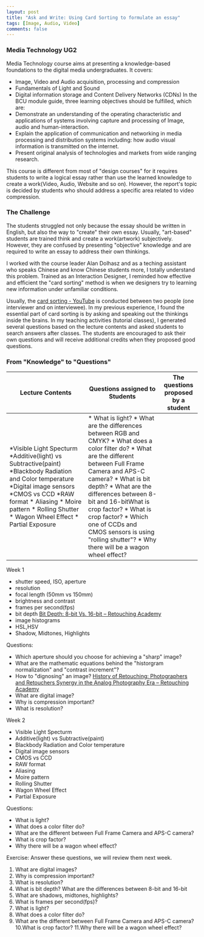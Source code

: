 ```yaml
---
layout: post
title: "Ask and Write: Using Card Sorting to formulate an essay"
tags: [Image, Audio, Video]
comments: false
---
```

### Media Technology UG2
Media Technology course aims at presenting a knowledge-based foundations to the digital media undergraduates. It covers:  
* Image, Video and Audio acquisition, processing and compression
* Fundamentals of Light and Sound
* Digital information storage and Content Delivery Networks (CDNs)
In the BCU module guide, three learning objectives should be fulfilled, which are:
* Demonstrate an understanding of the operating characteristic and applications of systems involving capture and processing of Image, audio and human-interaction.
* Explain the application of communication and networking in media processing and distribution systems including: how audio visual information is transmitted on the internet.
* Present original analysis of technologies and markets from wide ranging research.

This course is different from most of "design courses" for it requires students to write a logical essay rather than use the learned knowledge to create a work(Video, Audio, Website and so on). However, the report's topic is decided by students who should address a specific area related to video compression. 
### The Challenge
The students struggled not only because the essay should be written in English, but also the way to "create" their own essay. Usually, "art-based" students are trained think and create a work(artwork) subjectively. However, they are confused by presenting "objective" knowledge and are required to write an essay to address their own thinkings.   

I worked with the course leader Alan Dolhasz and as a teching assistant who speaks Chinese and know Chinese students more, I totally understand this problem. Trained as an Interaction Designer, I reminded how effective and efficient the "card sorting" method is when we designers try to learning new information under unfamiliar conditions.    

Usually, the [card sorting - YouTube](https://www.youtube.com/watch?v=-89cj71-Vfg) is conducted between two people (one interviewer and on interviewee). In my previous experience, I found the essential part of card sorting is by asking and speaking out the thinkings inside the brains. In my teaching activities (tutorial classes), I generated several questions based on the lecture contents and asked students to search answers after classes. The students are encouraged to ask their own questions and will receive additional credits when they proposed good questions.  


### From "Knowledge" to "Questions"

| Lecture Contents                                                                                                                                                                                                                               | Questions assigned to Students                                                                                                                                                                                                                                                                                                                                                                        | The questions proposed by a student |
|------------------------------------------------------------------------------------------------------------------------------------------------------------------------------------------------------------------------------------------------|-------------------------------------------------------------------------------------------------------------------------------------------------------------------------------------------------------------------------------------------------------------------------------------------------------------------------------------------------------------------------------------------------------|-------------------------------------|
| *Visible Light Specturm *Additive(light) vs Subtractive(paint) *Blackbody Radiation and Color temperature *Digital image sensors *CMOS vs CCD *RAW format * Aliasing * Moire pattern * Rolling Shutter * Wagon Wheel Effect * Partial Exposure | * What is light? * What are the differences between RGB and CMYK? * What does a color filter do? * What are the different between Full Frame Camera and APS-C camera? * What is bit depth?  * What are the differences between 8-bit and 16-bitWhat is crop factor? * What is crop factor? * Which one of CCDs and CMOS sensors is using "rolling shutter"? * Why there will be a wagon wheel effect? |                                     |

Week 1
* shutter speed, ISO, aperture
* resolution
* focal length (50mm vs 150mm)
* brightness and contrast
* frames per second(fps)
* bit depth [Bit Depth: 8-bit Vs. 16-bit – Retouching Academy](https://retouchingacademy.com/qualities-of-digital-images-bit-depth/)
* image histograms
* HSL,HSV
* Shadow, Midtones, Highlights

Questions:
* Which aperture should you choose for achieving a "sharp" image?
* What are the mathematic equations behind the "historgram normalization" and "contrast increment"?
* How to "dignosing" an image? [History of Retouching: Photographers and Retouchers Synergy in the Analog Photography Era – Retouching Academy](https://retouchingacademy.com/history-of-retouching-photographers-and-retouchers-synergy-in-the-analog-photography-era/) 
* What are digital image?
* Why is compression important?
* What is resolution?

Week 2 
* Visible Light Specturm
* Additive(light) vs Subtractive(paint)
* Blackbody Radiation and Color temperature
* Digital image sensors
* CMOS vs CCD
* RAW format
* Aliasing
* Moire pattern
* Rolling Shutter
* Wagon Wheel Effect
* Partial Exposure

Questions:
* What is light?
* What does a color filter do?
* What are the different between Full Frame Camera and APS-C camera?
* What is crop factor?
* Why there will be a wagon wheel effect?


Exercise: Answer these questions, we will review them next week.
1. What are digital images?
2. Why is compression important?
3. What is resolution? 
4. What is bit depth? What are the differences between 8-bit and 16-bit
5. What are shadows, midtones, highlights?
6. What is frames per second(fps)? 
7. What is light?
8. What does a color filter do?
9. What are the different between Full Frame Camera and APS-C camera?
10.What is crop factor?
11.Why there will be a wagon wheel effect?
